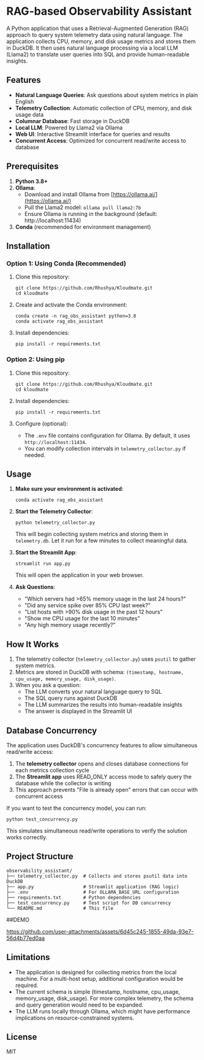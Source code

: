 # RAG-based Observability Assistant

A Python application that uses a Retrieval-Augmented Generation (RAG) approach to query system telemetry data using natural language. The application collects CPU, memory, and disk usage metrics and stores them in DuckDB. It then uses natural language processing via a local LLM (Llama2) to translate user queries into SQL and provide human-readable insights.

## Features

- **Natural Language Queries**: Ask questions about system metrics in plain English
- **Telemetry Collection**: Automatic collection of CPU, memory, and disk usage data
- **Columnar Database**: Fast storage in DuckDB
- **Local LLM**: Powered by Llama2 via Ollama
- **Web UI**: Interactive Streamlit interface for queries and results
- **Concurrent Access**: Optimized for concurrent read/write access to database

## Prerequisites

1. **Python 3.8+**
2. **Ollama**:
   - Download and install Ollama from [https://ollama.ai/](https://ollama.ai/)
   - Pull the Llama2 model: `ollama pull llama2:7b`
   - Ensure Ollama is running in the background (default: http://localhost:11434)
3. **Conda** (recommended for environment management)

## Installation

### Option 1: Using Conda (Recommended)

1. Clone this repository:
   ```
   git clone https://github.com/Rhushya/Kloudmate.git
   cd kloudmate
   ```

2. Create and activate the Conda environment:
   ```
   conda create -n rag_obs_assistant python=3.8
   conda activate rag_obs_assistant
   ```

3. Install dependencies:
   ```
   pip install -r requirements.txt
   ```

### Option 2: Using pip

1. Clone this repository:
   ```
   git clone https://github.com/Rhushya/Kloudmate.git
   cd kloudmate
   ```

2. Install dependencies:
   ```
   pip install -r requirements.txt
   ```

3. Configure (optional):
   - The `.env` file contains configuration for Ollama. By default, it uses `http://localhost:11434`.
   - You can modify collection intervals in `telemetry_collector.py` if needed.

## Usage

1. **Make sure your environment is activated**:
   ```
   conda activate rag_obs_assistant
   ```

2. **Start the Telemetry Collector**:
   ```
   python telemetry_collector.py
   ```
   This will begin collecting system metrics and storing them in `telemetry.db`.
   Let it run for a few minutes to collect meaningful data.

3. **Start the Streamlit App**:
   ```
   streamlit run app.py
   ```
   This will open the application in your web browser.

4. **Ask Questions**:
   - "Which servers had >65% memory usage in the last 24 hours?"
   - "Did any service spike over 85% CPU last week?"
   - "List hosts with >90% disk usage in the past 12 hours"
   - "Show me CPU usage for the last 10 minutes"
   - "Any high memory usage recently?"

## How It Works

1. The telemetry collector (`telemetry_collector.py`) uses `psutil` to gather system metrics.
2. Metrics are stored in DuckDB with schema: `(timestamp, hostname, cpu_usage, memory_usage, disk_usage)`.
3. When you ask a question:
   - The LLM converts your natural language query to SQL
   - The SQL query runs against DuckDB
   - The LLM summarizes the results into human-readable insights
   - The answer is displayed in the Streamlit UI

## Database Concurrency

The application uses DuckDB's concurrency features to allow simultaneous read/write access:

1. The **telemetry collector** opens and closes database connections for each metrics collection cycle
2. The **Streamlit app** uses READ_ONLY access mode to safely query the database while the collector is writing
3. This approach prevents "File is already open" errors that can occur with concurrent access

If you want to test the concurrency model, you can run:
```
python test_concurrency.py
```
This simulates simultaneous read/write operations to verify the solution works correctly.

## Project Structure

```
observability_assistant/
├── telemetry_collector.py  # Collects and stores psutil data into DuckDB
├── app.py                  # Streamlit application (RAG logic)
├── .env                    # For OLLAMA_BASE_URL configuration
├── requirements.txt        # Python dependencies
├── test_concurrency.py     # Test script for DB concurrency
└── README.md               # This file
```
##DEMO

https://github.com/user-attachments/assets/6d45c245-1855-49da-93e7-56d4b77ed0aa


## Limitations

- The application is designed for collecting metrics from the local machine. For a multi-host setup, additional configuration would be required.
- The current schema is simple (timestamp, hostname, cpu_usage, memory_usage, disk_usage). For more complex telemetry, the schema and query generation would need to be expanded.
- The LLM runs locally through Ollama, which might have performance implications on resource-constrained systems.

## License

MIT

